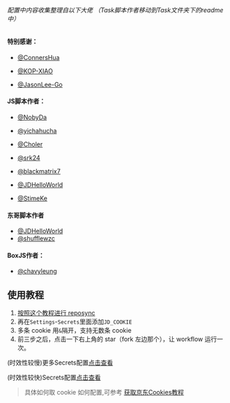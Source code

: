 
######  配置中内容收集整理自以下大佬 （Task脚本作者移动到Task文件夹下的readme中）

#### 特别感谢：

  * [@ConnersHua](https://github.com/ConnersHua)

  * [@KOP-XIAO](https://github.com/KOP-XIAO)

  * [@JasonLee-Go](https://github.com/JasonLee-Go)

 #### JS脚本作者： 

 * [@NobyDa](https://github.com/NobyDa)
 
 * [@yichahucha](https://github.com/yichahucha)

 * [@Choler](https://github.com/Choler)
 
 * [@srk24](https://github.com/srk24)
 
 * [@blackmatrix7](https://github.com/blackmatrix7)

 * [@JDHelloWorld](https://github.com/JDHelloWorld)
 
 * [@StimeKe](https://github.com/StimeKe)
#### 东哥脚本作者
 * [@JDHelloWorld](https://github.com/JDHelloWorld/jd_scripts)
 * [@shufflewzc](https://github.com/shufflewzc/faker2)
#### BoxJS作者： 

 * [@chavyleung](https://github.com/chavyleung)
## 使用教程

1. [按照这个教程进行 reposync](backup/reposync.md)
2. 再在`Settings`-`Secrets`里面添加`JD_COOKIE`
3. 多条 cookie 用`&`隔开，支持无数条 cookie
4. 前三步之后，点击一下右上角的 star（fork 左边那个），让 workflow 运行一次。

(时效性较慢)更多Secrets配置[点击查看](backup/secrets.md)

(时效性较快)Secrets配置[点击查看](https://github.com/LXK9301/jd_scripts/blob/master/githubAction.md)


> 具体如何取 cookie 如何配置,可参考 [获取京东Cookies教程](https://github.com/LXK9301/jd_scripts/blob/master/githubAction.md#%E4%BA%AC%E4%B8%9Ccookie)
